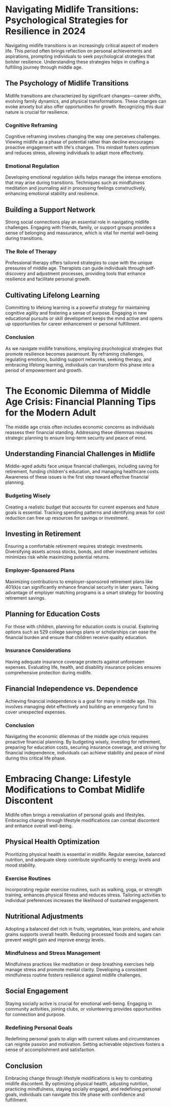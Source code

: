 # Navigating Midlife Transitions: Psychological Strategies for Resilience in 2024

Navigating midlife transitions is an increasingly critical aspect of modern life. This period often brings reflection on personal achievements and aspirations, prompting individuals to seek psychological strategies that bolster resilience. Understanding these strategies helps in crafting a fulfilling journey through middle age.

## The Psychology of Midlife Transitions
Midlife transitions are characterized by significant changes—career shifts, evolving family dynamics, and physical transformations. These changes can evoke anxiety but also offer opportunities for growth. Recognizing this dual nature is crucial for resilience.

### Cognitive Reframing
Cognitive reframing involves changing the way one perceives challenges. Viewing midlife as a phase of potential rather than decline encourages proactive engagement with life's changes. This mindset fosters optimism and reduces stress, allowing individuals to adapt more effectively.

### Emotional Regulation
Developing emotional regulation skills helps manage the intense emotions that may arise during transitions. Techniques such as mindfulness meditation and journaling aid in processing feelings constructively, enhancing emotional stability and resilience.

## Building a Support Network
Strong social connections play an essential role in navigating midlife challenges. Engaging with friends, family, or support groups provides a sense of belonging and reassurance, which is vital for mental well-being during transitions.

### The Role of Therapy
Professional therapy offers tailored strategies to cope with the unique pressures of middle age. Therapists can guide individuals through self-discovery and adjustment processes, providing tools that enhance resilience and facilitate personal growth.

## Cultivating Lifelong Learning
Committing to lifelong learning is a powerful strategy for maintaining cognitive agility and fostering a sense of purpose. Engaging in new educational pursuits or skill development keeps the mind active and opens up opportunities for career enhancement or personal fulfillment.

### Conclusion
As we navigate midlife transitions, employing psychological strategies that promote resilience becomes paramount. By reframing challenges, regulating emotions, building support networks, seeking therapy, and embracing lifelong learning, individuals can transform this phase into a period of empowerment and growth.

# The Economic Dilemma of Middle Age Crisis: Financial Planning Tips for the Modern Adult

The middle age crisis often includes economic concerns as individuals reassess their financial standing. Addressing these dilemmas requires strategic planning to ensure long-term security and peace of mind.

## Understanding Financial Challenges in Midlife
Middle-aged adults face unique financial challenges, including saving for retirement, funding children's education, and managing healthcare costs. Awareness of these issues is the first step toward effective financial planning.

### Budgeting Wisely
Creating a realistic budget that accounts for current expenses and future goals is essential. Tracking spending patterns and identifying areas for cost reduction can free up resources for savings or investment.

## Investing in Retirement
Ensuring a comfortable retirement requires strategic investments. Diversifying assets across stocks, bonds, and other investment vehicles minimizes risk while maximizing potential returns.

### Employer-Sponsored Plans
Maximizing contributions to employer-sponsored retirement plans like 401(k)s can significantly enhance financial security in later years. Taking advantage of employer matching programs is a smart strategy for boosting retirement savings.

## Planning for Education Costs
For those with children, planning for education costs is crucial. Exploring options such as 529 college savings plans or scholarships can ease the financial burden and ensure that children receive quality education.

### Insurance Considerations
Having adequate insurance coverage protects against unforeseen expenses. Evaluating life, health, and disability insurance policies ensures comprehensive protection during midlife.

## Financial Independence vs. Dependence
Achieving financial independence is a goal for many in middle age. This involves managing debt effectively and building an emergency fund to cover unexpected expenses.

### Conclusion
Navigating the economic dilemmas of the middle age crisis requires proactive financial planning. By budgeting wisely, investing for retirement, preparing for education costs, securing insurance coverage, and striving for financial independence, individuals can achieve stability and peace of mind during this critical life phase.

# Embracing Change: Lifestyle Modifications to Combat Midlife Discontent

Midlife often brings a reevaluation of personal goals and lifestyles. Embracing change through lifestyle modifications can combat discontent and enhance overall well-being.

## Physical Health Optimization
Prioritizing physical health is essential in midlife. Regular exercise, balanced nutrition, and adequate sleep contribute significantly to energy levels and mood stability.

### Exercise Routines
Incorporating regular exercise routines, such as walking, yoga, or strength training, enhances physical fitness and reduces stress. Tailoring activities to individual preferences increases the likelihood of sustained engagement.

## Nutritional Adjustments
Adopting a balanced diet rich in fruits, vegetables, lean proteins, and whole grains supports overall health. Reducing processed foods and sugars can prevent weight gain and improve energy levels.

### Mindfulness and Stress Management
Mindfulness practices like meditation or deep breathing exercises help manage stress and promote mental clarity. Developing a consistent mindfulness routine fosters resilience against midlife challenges.

## Social Engagement
Staying socially active is crucial for emotional well-being. Engaging in community activities, joining clubs, or volunteering provides opportunities for connection and purpose.

### Redefining Personal Goals
Redefining personal goals to align with current values and circumstances can reignite passion and motivation. Setting achievable objectives fosters a sense of accomplishment and satisfaction.

## Conclusion
Embracing change through lifestyle modifications is key to combating midlife discontent. By optimizing physical health, adjusting nutrition, practicing mindfulness, staying socially engaged, and redefining personal goals, individuals can navigate this life phase with confidence and fulfillment.